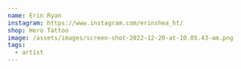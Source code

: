 ```yaml
---
name: Erin Ryan
instagram: https://www.instagram.com/erinshea_ht/
shop: Hero Tattoo
image: /assets/images/screen-shot-2022-12-20-at-10.05.43-am.png
tags:
  - artist
---
```


